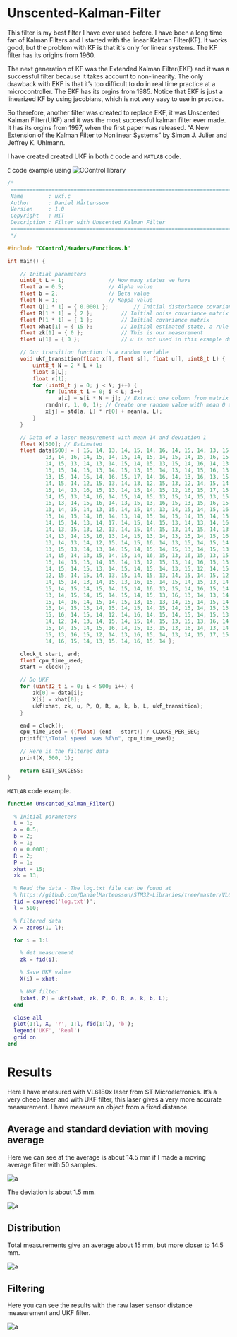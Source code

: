 # Unscented-Kalman-Filter

This filter is my best filter I have ever used before. I have been a long time fan of Kalman Filters and I started with the linear Kalman Filter(KF). It works good, but the problem with KF is that it's only for linear systems. The KF filter has its origins from 1960.

The next generation of KF was the Extended Kalman Filter(EKF) and it was a successful filter because it takes account to non-linearity. The only drawback with EKF is that it’s too difficult to do in real time practice at a microcontroller. The EKF has its orgins from 1985. Notice that EKF is just a linearized KF by using jacobians, which is not very easy to use in practice.

So therefore, another filter was created to replace EKF, it was Unscented Kalman Filter(UKF) and it was the most successful kalman filter ever made. It has its orgins from 1997, when the first paper was released. “A New Extension of the Kalman Filter to Nonlinear Systems” by Simon J. Julier and Jeffrey K. Uhlmann.

I have created created UKF in both `C` code and `MATLAB` code.

`C` code example using ![CControl](https://github.com/DanielMartensson/CControl) library 

```c
/*
 ============================================================================
 Name        : ukf.c
 Author      : Daniel Mårtensson
 Version     : 1.0
 Copyright   : MIT
 Description : Filter with Unscented Kalman Filter
 ============================================================================
 */

#include "CControl/Headers/Functions.h"

int main() {

	// Initial parameters
	uint8_t L = 1; 				// How many states we have
	float a = 0.5; 				// Alpha value
	float b = 2; 				// Beta value
	float k = 1; 				// Kappa value
	float Q[1 * 1] = { 0.0001 }; 		// Initial disturbance covariance matrix
	float R[1 * 1] = { 2 }; 		// Initial noise covariance matrix
	float P[1 * 1] = { 1 }; 		// Initial covariance matrix
	float xhat[1] = { 15 }; 		// Initial estimated state, a rule of thumb: Use a regular measurement only
	float zk[1] = { 0 };			// This is our measurement
	float u[1] = { 0 }; 			// u is not used in this example due to the transition function not using a input signal

	// Our transition function is a random variable
	void ukf_transition(float x[], float s[], float u[], uint8_t L) {
		uint8_t N = 2 * L + 1;
		float a[L];
		float r[1];
		for (uint8_t j = 0; j < N; j++) {
			for (uint8_t i = 0; i < L; i++)
				a[i] = s[i * N + j]; // Extract one column from matrix s
			randn(r, 1, 0, 1); // Create one random value with mean 0 and deviation 1
			x[j] = std(a, L) * r[0] + mean(a, L);
		}
	}

	// Data of a laser measurement with mean 14 and deviation 1
	float X[500]; // Estimated
	float data[500] = { 15, 14, 13, 14, 15, 14, 16, 14, 15, 14, 13, 15, 14, 15,
			13, 14, 16, 14, 15, 14, 15, 14, 15, 14, 15, 14, 15, 16, 15, 14, 13,
			14, 15, 13, 14, 13, 14, 15, 14, 15, 13, 15, 14, 16, 14, 13, 14, 15,
			13, 15, 14, 15, 13, 14, 15, 13, 15, 14, 13, 14, 15, 16, 13, 15, 14,
			13, 15, 14, 16, 14, 16, 15, 17, 14, 16, 14, 13, 16, 13, 15, 16, 15,
			14, 15, 14, 12, 15, 13, 14, 13, 12, 15, 13, 12, 14, 15, 14, 13, 14,
			15, 14, 13, 16, 15, 13, 14, 15, 14, 15, 12, 16, 15, 17, 15, 14, 13,
			14, 15, 13, 14, 16, 14, 15, 14, 15, 13, 15, 14, 15, 13, 15, 13, 15,
			16, 13, 14, 15, 16, 14, 13, 15, 13, 16, 15, 13, 15, 16, 15, 14, 15,
			13, 14, 15, 14, 13, 15, 14, 15, 14, 13, 14, 15, 14, 15, 16, 15, 14,
			15, 14, 15, 14, 16, 14, 13, 14, 15, 14, 15, 14, 15, 14, 15, 14, 13,
			14, 15, 14, 13, 14, 17, 14, 15, 14, 15, 13, 14, 13, 14, 16, 14, 15,
			14, 13, 15, 13, 12, 13, 14, 15, 14, 15, 13, 14, 15, 14, 13, 14, 16,
			14, 13, 14, 15, 16, 13, 14, 15, 13, 14, 13, 15, 14, 15, 16, 13, 14,
			13, 14, 13, 14, 12, 15, 14, 15, 16, 14, 13, 15, 14, 15, 14, 15, 14,
			13, 15, 13, 14, 13, 14, 15, 14, 15, 14, 15, 13, 14, 15, 13, 14, 16,
			14, 15, 14, 13, 15, 14, 15, 14, 16, 15, 13, 16, 15, 13, 15, 14, 15,
			16, 14, 15, 13, 14, 15, 14, 15, 12, 15, 13, 14, 16, 15, 13, 14, 15,
			14, 15, 14, 15, 13, 14, 15, 14, 15, 14, 13, 15, 12, 14, 15, 13, 15,
			12, 15, 14, 15, 14, 13, 15, 14, 15, 13, 14, 15, 14, 15, 12, 13, 15,
			14, 15, 14, 13, 14, 15, 13, 16, 15, 14, 15, 14, 15, 13, 14, 15, 16,
			15, 14, 15, 14, 15, 14, 15, 14, 16, 13, 15, 14, 16, 15, 14, 13, 14,
			13, 14, 15, 14, 15, 14, 15, 14, 15, 13, 16, 13, 14, 13, 14, 15, 13,
			15, 14, 16, 14, 15, 14, 15, 13, 15, 13, 14, 15, 14, 15, 14, 13, 14,
			13, 14, 15, 13, 14, 15, 14, 15, 14, 15, 14, 15, 14, 15, 13, 15, 14,
			15, 16, 14, 15, 14, 12, 14, 16, 14, 15, 14, 15, 14, 15, 13, 14, 13,
			14, 12, 14, 13, 14, 15, 14, 15, 14, 15, 13, 15, 13, 16, 14, 15, 14,
			15, 14, 15, 14, 15, 16, 14, 15, 13, 15, 13, 16, 14, 13, 14, 15, 13,
			15, 13, 16, 15, 12, 14, 13, 16, 15, 14, 13, 14, 15, 17, 15, 14, 13,
			14, 16, 15, 14, 13, 15, 14, 16, 15, 14 };

	clock_t start, end;
	float cpu_time_used;
	start = clock();

	// Do UKF
	for (uint32_t i = 0; i < 500; i++) {
		zk[0] = data[i];
		X[i] = xhat[0];
		ukf(xhat, zk, u, P, Q, R, a, k, b, L, ukf_transition);
	}

	end = clock();
	cpu_time_used = ((float) (end - start)) / CLOCKS_PER_SEC;
	printf("\nTotal speed  was %f\n", cpu_time_used);

	// Here is the filtered data
	print(X, 500, 1);

	return EXIT_SUCCESS;
}
```

`MATLAB` code example.

```matlab
function Unscented_Kalman_Filter()

  % Initial parameters
  L = 1;
  a = 0.5;
  b = 2;
  k = 1;
  Q = 0.0001;
  R = 2;
  P = 1;
  xhat = 15;
  zk = 13;

  % Read the data - The log.txt file can be found at
  % https://github.com/DanielMartensson/STM32-Libraries/tree/master/VL6180X/Distribution
  fid = csvread('log.txt')';
  l = 500;

  % Filtered data
  X = zeros(1, l);

  for i = 1:l

    % Get measurement
    zk = fid(i);

    % Save UKF value
    X(i) = xhat;

    % UKF filter
    [xhat, P] = ukf(xhat, zk, P, Q, R, a, k, b, L);
  end

  close all
  plot(1:l, X, 'r', 1:l, fid(1:l), 'b');
  legend('UKF', 'Real')
  grid on
end
```


# Results

Here I have measured with VL6180x laser from ST Microeletronics. It’s a very cheep laser and with UKF filter, this laser gives a very more accurate measurement. I have measure an object from a fixed distance.

## Average and standard deviation with moving average

Here we can see at the average is about 14.5 mm if I made a moving average filter with 50 samples. 

![a](https://raw.githubusercontent.com/DanielMartensson/STM32-Libraries/master/VL6180X/Distribution/Mean.png)

The deviation is about 1.5 mm.

![a](https://raw.githubusercontent.com/DanielMartensson/STM32-Libraries/master/VL6180X/Distribution/Std.png) 

## Distribution

Total measurements give an average about 15 mm, but more closer to 14.5 mm.

![a](https://raw.githubusercontent.com/DanielMartensson/STM32-Libraries/master/VL6180X/Distribution/Distribution.png)

## Filtering

Here you can see the results with the raw laser sensor distance measurement and UKF filter.

![a](https://raw.githubusercontent.com/DanielMartensson/STM32-Libraries/master/VL6180X/UKF.png)